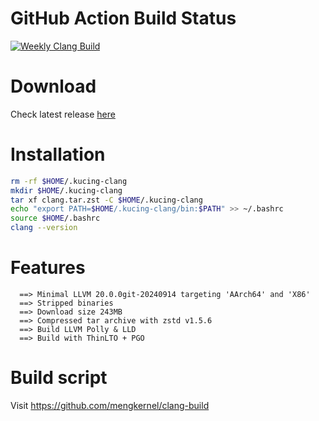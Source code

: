 # GitHub Action Build Status
[![Weekly Clang Build](https://github.com/mengkernel/clang-build/actions/workflows/weekly-build.yaml/badge.svg)](https://github.com/mengkernel/clang-build/actions/workflows/weekly-build.yaml)

# Download
Check latest release [here](https://github.com/mengkernel/clang/releases/latest)

# Installation
```bash
rm -rf $HOME/.kucing-clang
mkdir $HOME/.kucing-clang
tar xf clang.tar.zst -C $HOME/.kucing-clang
echo "export PATH=$HOME/.kucing-clang/bin:$PATH" >> ~/.bashrc
source $HOME/.bashrc
clang --version
```

# Features
```
  ==> Minimal LLVM 20.0.0git-20240914 targeting 'AArch64' and 'X86'
  ==> Stripped binaries
  ==> Download size 243MB
  ==> Compressed tar archive with zstd v1.5.6
  ==> Build LLVM Polly & LLD
  ==> Build with ThinLTO + PGO
```
# Build script

  Visit https://github.com/mengkernel/clang-build
